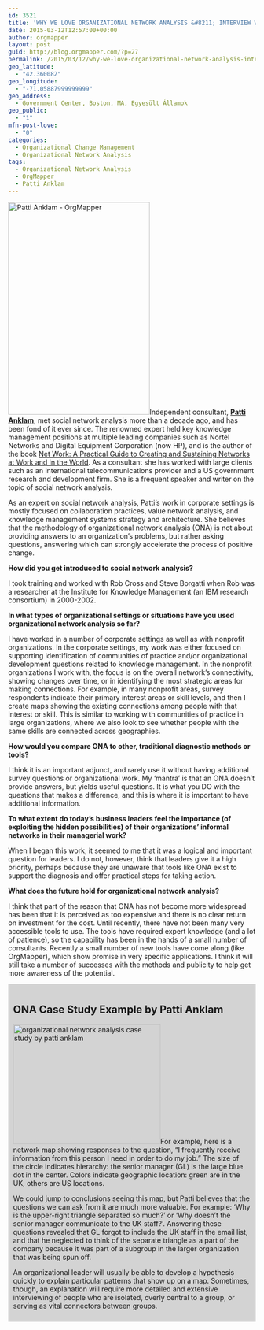```yaml
---
id: 3521
title: 'WHY WE LOVE ORGANIZATIONAL NETWORK ANALYSIS &#8211; INTERVIEW WITH PATTI ANKLAM'
date: 2015-03-12T12:57:00+00:00
author: orgmapper
layout: post
guid: http://blog.orgmapper.com/?p=27
permalink: /2015/03/12/why-we-love-organizational-network-analysis-interview-with-patti-anklam/
geo_latitude:
  - "42.360082"
geo_longitude:
  - "-71.05887999999999"
geo_address:
  - Government Center, Boston, MA, Egyesült Államok
geo_public:
  - "1"
mfn-post-love:
  - "0"
categories:
  - Organizational Change Management
  - Organizational Network Analysis
tags:
  - Organizational Network Analysis
  - OrgMapper
  - Patti Anklam
---
```

[<img class="size-full wp-image-29 alignleft" src="http://localhost:8080/wordpress/wp-content/uploads/2015/03/patti-anklam-orgmapper.gif" alt="Patti Anklam - OrgMapper" width="288" height="432" />](http://localhost:8080/wordpress/wp-content/uploads/2015/03/patti-anklam-orgmapper.gif)Independent consultant, <a href="http://www.pattianklam.com/about/" target="_blank" rel="noopener noreferrer"><strong>Patti Anklam</strong></a>, met social network analysis more than a decade ago, and has been fond of it ever since. The renowned expert held key knowledge management positions at multiple leading companies such as Nortel Networks and Digital Equipment Corporation (now HP), and is the author of the book <a href="http://www.pattianklam.com/net-work/" target="_blank" rel="noopener noreferrer">Net Work: A Practical Guide to Creating and Sustaining Networks at Work and in the World</a>. As a consultant she has worked with large clients such as an international telecommunications provider and a US government research and development firm. She is a frequent speaker and writer on the topic of social network analysis.​

As an expert on social network analysis, Patti&#8217;s work in corporate settings is mostly focused on collaboration practices, value network analysis, and knowledge management systems strategy and architecture. She believes that the methodology of organizational network analysis (ONA) is not about providing answers to an organization’s problems, but rather asking questions, answering which can strongly accelerate the process of positive change.

**How did you get introduced to social network analysis?**

I took training and worked with Rob Cross and Steve Borgatti when Rob was a researcher at the Institute for Knowledge Management (an IBM research consortium) in 2000-2002.

**In what types of organizational settings or situations have you used organizational network analysis so far?**

I have worked in a number of corporate settings as well as with nonprofit organizations. In the corporate settings, my work was either focused on supporting identification of communities of practice and/or organizational development questions related to knowledge management. In the nonprofit organizations I work with, the focus is on the overall network’s connectivity, showing changes over time, or in identifying the most strategic areas for making connections. For example, in many nonprofit areas, survey respondents indicate their primary interest areas or skill levels, and then I create maps showing the existing connections among people with that interest or skill. This is similar to working with communities of practice in large organizations, where we also look to see whether people with the same skills are connected across geographies.

**How would you compare ONA to other, traditional diagnostic methods or tools?**

I think it is an important adjunct, and rarely use it without having additional survey questions or organizational work. My &#8216;mantra&#8217; is that an ONA doesn’t provide answers, but yields useful questions. It is what you DO with the questions that makes a difference, and this is where it is important to have additional information.

**To what extent do today&#8217;s business leaders feel the importance (of exploiting the hidden possibilities) of their organizations&#8217; informal networks in their managerial work?**

When I began this work, it seemed to me that it was a logical and important question for leaders. I do not, however, think that leaders give it a high priority, perhaps because they are unaware that tools like ONA exist to support the diagnosis and offer practical steps for taking action.

**What does the future hold for organizational network analysis?**

I think that part of the reason that ONA has not become more widespread has been that it is perceived as too expensive and there is no clear return on investment for the cost. Until recently, there have not been many very accessible tools to use. The tools have required expert knowledge (and a lot of patience), so the capability has been in the hands of a small number of consultants. Recently a small number of new tools have come along (like OrgMapper), which show promise in very specific applications. I think it will still take a number of successes with the methods and publicity to help get more awareness of the potential.

<div style="background-color: #d3d3d3; padding: 10px;">
  <h2>
    <strong>ONA Case Study Example by Patti Anklam</strong>
  </h2>
  
  <p>
    <a href="http://localhost:8080/wordpress/wp-content/uploads/2015/03/organizational-network-analysis-case-study-by-patti-anklam.png" target="_blank" rel="noopener noreferrer"><img class="alignright size-medium wp-image-30" src="http://localhost:8080/wordpress/wp-content/uploads/2015/03/organizational-network-analysis-case-study-by-patti-anklam.png?w=300" alt="organizational network analysis case study by patti anklam" width="300" height="243" /></a>​For example, here is a network map showing responses to the question, &#8220;I frequently receive information from this person I need in order to do my job.&#8221; The size of the circle indicates hierarchy: the senior manager (GL) is the large blue dot in the center. Colors indicate geographic location: green are in the UK, others are US locations.
  </p>
  
  <p>
    We could jump to conclusions seeing this map, but Patti believes that the questions we can ask from it are much more valuable. For example: &#8216;Why is the upper-right triangle separated so much?&#8217; or &#8216;Why doesn&#8217;t the senior manager communicate to the UK staff?&#8217;. Answering these questions revealed that GL forgot to include the UK staff in the email list, and that he neglected to think of the separate triangle as a part of the company because it was part of a subgroup in the larger organization that was being spun off.
  </p>
  
  <p>
    An organizational leader will usually be able to develop a hypothesis quickly to explain particular patterns that show up on a map. Sometimes, though, an explanation will require more detailed and extensive interviewing of people who are isolated, overly central to a group, or serving as vital connectors between groups.
  </p>
</div>